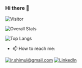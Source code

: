 ### Hi there 👋

![Visitor](https://visitor-badge.laobi.icu/badge?page_id=imranur-rahman.imranur-rahman)

![Overall Stats](https://github-readme-stats.vercel.app/api?username=imranur-rahman&count_private=true&show_icons=true&hide=contribs)

![Top Langs](https://github-readme-stats.vercel.app/api/top-langs/?username=imranur-rahman&layout=compact)

- 📫 How to reach me:

<a href="mailto:ir.shimul@gmail.com">![ir.shimul@gmail.com](https://img.shields.io/badge/Gmail-D14836?style=for-the-badge&logo=gmail&logoColor=white)</a>
<a href="https://www.linkedin.com/in/imranur-rahman-shimul/">![LinkedIn](https://img.shields.io/badge/LinkedIn-0077B5?style=for-the-badge&logo=linkedin&logoColor=white)</a>

<!--
**irshimul/irshimul** is a ✨ _special_ ✨ repository because its `README.md` (this file) appears on your GitHub profile.

Here are some ideas to get you started:

- 🔭 I’m currently working on ...
- 🌱 I’m currently learning ...
- 👯 I’m looking to collaborate on ...
- 🤔 I’m looking for help with ...
- 💬 Ask me about ...
- 📫 How to reach me: ...
- 😄 Pronouns: ...
- ⚡ Fun fact: ...
-->
